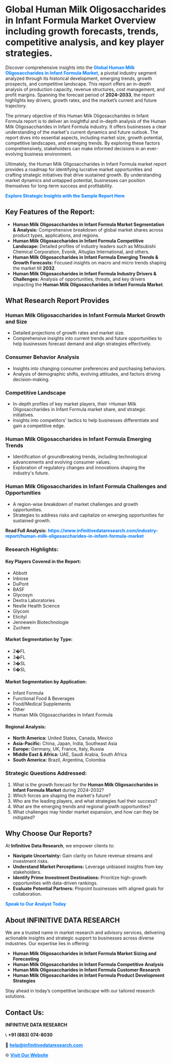 <h1>Global Human Milk Oligosaccharides in Infant Formula Market Overview including growth forecasts, trends, competitive analysis, and key player strategies.</h1>
<p>
Discover comprehensive insights into the 
<a href="https://www.infinitivedataresearch.com/industry-report/human-milk-oligosaccharides-in-infant-formula-market" rel="dofollow" style="color: #007BFF; text-decoration: none;"><strong>Global Human Milk Oligosaccharides in Infant Formula Market</strong></a>, a pivotal industry segment analyzed through its historical development, emerging trends, growth prospects, and competitive landscape. This report offers an in-depth analysis of production capacity, revenue structures, cost management, and profit margins. Spanning the forecast period of <strong>2024–2033</strong>, the report highlights key drivers, growth rates, and the market’s current and future trajectory.
</p>
<p>
The primary objective of this Human Milk Oligosaccharides in Infant Formula report is to deliver an insightful and in-depth analysis of the Human Milk Oligosaccharides in Infant Formula industry. It offers businesses a clear understanding of the market's current dynamics and future outlook. The report dives into essential aspects, including market size, growth potential, competitive landscapes, and emerging trends. By exploring these factors comprehensively, stakeholders can make informed decisions in an ever-evolving business environment.
</p>
<p>
Ultimately, the Human Milk Oligosaccharides in Infant Formula market report provides a roadmap for identifying lucrative market opportunities and crafting strategic initiatives that drive sustained growth. By understanding market dynamics and untapped potential, businesses can position themselves for long-term success and profitability.
</p>
<p>
<a href="https://www.infinitivedataresearch.com/request-sample/reportId=102887" style="color: #007BFF; text-decoration: none;"><strong>Explore Strategic Insights with the Sample Report Here</strong></a>
</p>

<h2>Key Features of the Report:</h2>
<ul>
<li><strong>Human Milk Oligosaccharides in Infant Formula Market Segmentation & Analysis:</strong> Comprehensive breakdown of global market shares across product types, applications, and regions.</li>
<li><strong>Human Milk Oligosaccharides in Infant Formula Competitive Landscape:</strong> Detailed profiles of industry leaders such as Mitsubishi Chemical Corporation, Evonik, Altuglas International, and others.</li>
<li><strong>Human Milk Oligosaccharides in Infant Formula Emerging Trends & Growth Forecasts:</strong> Focused insights on macro and micro trends shaping the market till <strong>2032</strong>.</li>
<li><strong>Human Milk Oligosaccharides in Infant Formula Industry Drivers & Challenges:</strong> Analysis of opportunities, threats, and key drivers impacting the <strong>Human Milk Oligosaccharides in Infant Formula Market</strong>.</li>
</ul>

<h2>What Research Report Provides</h2>
<h3>Human Milk Oligosaccharides in Infant Formula Market Growth and Size</h3>
<ul>
<li>Detailed projections of growth rates and market size.</li>
<li>Comprehensive insights into current trends and future opportunities to help businesses forecast demand and align strategies effectively.</li>
</ul>

<h3>Consumer Behavior Analysis</h3>
<ul>
<li>Insights into changing consumer preferences and purchasing behaviors.</li>
<li>Analysis of demographic shifts, evolving attitudes, and factors driving decision-making.</li>
</ul>

<h3>Competitive Landscape</h3>
<ul>
<li>In-depth profiles of key market players, their >Human Milk Oligosaccharides in Infant Formula market share, and strategic initiatives.</li>
<li>Insights into competitors' tactics to help businesses differentiate and gain a competitive edge.</li>
</ul>

<h3>Human Milk Oligosaccharides in Infant Formula Emerging Trends</h3>
<ul>
<li>Identification of groundbreaking trends, including technological advancements and evolving consumer values.</li>
<li>Exploration of regulatory changes and innovations shaping the industry's future.</li>
</ul>

<h3>Human Milk Oligosaccharides in Infant Formula Challenges and Opportunities</h3>
<ul>
<li>A region-wise breakdown of market challenges and growth opportunities.</li>
<li>Strategies to address risks and capitalize on emerging opportunities for sustained growth.</li>
</ul>
<p><strong>Read Full Analysis:</strong> <a href="https://www.infinitivedataresearch.com/industry-report/human-milk-oligosaccharides-in-infant-formula-market" rel="dofollow" style="color: #007BFF; text-decoration: none;"><strong>https://www.infinitivedataresearch.com/industry-report/human-milk-oligosaccharides-in-infant-formula-market</strong></a></p>
<h3>Research Highlights:</h3>
<h4>Key Players Covered in the Report:</h4>
<ul><li>Abbott</li><li>Inbiose</li><li>DuPont</li><li>BASF</li><li>Glycosyn</li><li>Dextra Laboratories</li><li>Nestle Health Science</li><li>Glycom</li><li>Elicityl</li><li>Jennewein Biotechnologie</li><li>Zuchem</li></ul>
<h4>Market Segmentation by Type:</h4>
<ul><li>2�FL</li><li>3�FL</li><li>3�SL</li><li>6�SL</li></ul>
<h4>Market Segmentation by Application:</h4>
<ul><li>Infant Formula</li><li>Functional Food &amp; Beverages</li><li>Food/Medical Supplements</li><li>Other</li><li>Human Milk Oligosaccharides in Infant Formula</li></ul>

<h4>Regional Analysis:</h4>
<ul>
<li><strong>North America:</strong> United States, Canada, Mexico</li>
<li><strong>Asia-Pacific:</strong> China, Japan, India, Southeast Asia</li>
<li><strong>Europe:</strong> Germany, UK, France, Italy, Russia</li>
<li><strong>Middle East & Africa:</strong> UAE, Saudi Arabia, South Africa</li>
<li><strong>South America:</strong> Brazil, Argentina, Colombia</li>
</ul>

<h3>Strategic Questions Addressed:</h3>
<ol>
<li>What is the growth forecast for the <strong>Human Milk Oligosaccharides in Infant Formula Market</strong> during 2024–2032?</li>
<li>Which forces are shaping the market's future?</li>
<li>Who are the leading players, and what strategies fuel their success?</li>
<li>What are the emerging trends and regional growth opportunities?</li>
<li>What challenges may hinder market expansion, and how can they be mitigated?</li>
</ol>

<h2>Why Choose Our Reports?</h2>
<p>At <strong>Infinitive Data Research</strong>, we empower clients to:</p>
<ul>
<li><strong>Navigate Uncertainty:</strong> Gain clarity on future revenue streams and investment risks.</li>
<li><strong>Understand Market Perceptions:</strong> Leverage unbiased insights from key stakeholders.</li>
<li><strong>Identify Prime Investment Destinations:</strong> Prioritize high-growth opportunities with data-driven rankings.</li>
<li><strong>Evaluate Potential Partners:</strong> Pinpoint businesses with aligned goals for collaboration.</li>
</ul>
<p><a href="https://www.infinitivedataresearch.com/industry-report/human-milk-oligosaccharides-in-infant-formula-market" rel="dofollow" style="color: #007BFF; text-decoration: none;"><strong>Speak to Our Analyst Today</strong></a></p>

<h2>About INFINITIVE DATA RESEARCH</h2>
<p>We are a trusted name in market research and advisory services, delivering actionable insights and strategic support to businesses across diverse industries. Our expertise lies in offering:</p>
<ul>
<li><strong>Human Milk Oligosaccharides in Infant Formula Market Sizing and Forecasting</strong></li>
<li><strong>Human Milk Oligosaccharides in Infant Formula Competitive Analysis</strong></li>
<li><strong>Human Milk Oligosaccharides in Infant Formula Customer Research</strong></li>
<li><strong>Human Milk Oligosaccharides in Infant Formula Product Development Strategies</strong></li>
</ul>
<p>Stay ahead in today’s competitive landscape with our tailored research solutions.</p>

<h2>Contact Us:</h2>
<p><strong>INFINITIVE DATA RESEARCH</strong></p>
<p>📞 <strong>+91 (883) 074-8030</strong></p>
<p>📧 <strong><a href="mailto:help@infinitivedataresearch.com" style="color: #007BFF;">help@infinitivedataresearch.com</a></strong></p>
<p>🌐 <strong><a href="https://www.infinitivedataresearch.com" rel="dofollow" style="color: #007BFF;">Visit Our Website</a></strong></p>